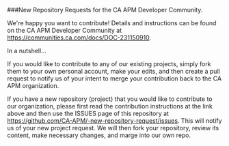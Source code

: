 ###New Repository Requests for the CA APM Developer Community.

We're happy you want to contribute!  Details and instructions can be found on the CA APM Developer Community at https://communities.ca.com/docs/DOC-231150910.  

In a nutshell...

If you would like to contribute to any of our existing projects, simply fork them to your own personal account, make your edits, and then create a pull request to notify us of your intent to merge your contribution back to the CA APM organization.

If you have a new repository (project) that you would like to contribute to our organization, please first read the contribution instructions at the link above and then use the ISSUES page of this repository at https://github.com/CA-APM/-new-repository-request/issues.  This will notify us of your new project request.  We will then fork your repository, review its content, make necessary changes, and marge into our own repo.




